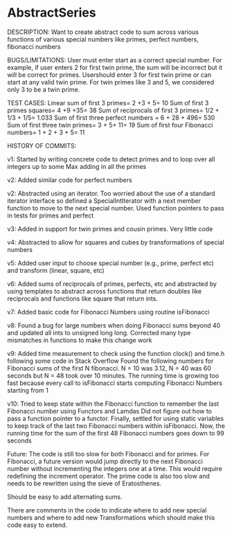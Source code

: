 # AbstractSeries

DESCRIPTION: Want to create abstract code to sum across various functions of 
various special numbers like primes, perfect numbers, fibonacci numbers 


BUGS/LIMITATIONS: User must enter start as a correct special number.  For example, if user enters 2 for first twin prime, the sum
         will be incorrect but it will be correct for primes.  Usershould enter 3 for first twin prime or can start at any valid
         twin prime.  For twin primes like 3 and 5, we considered only 3 to be a twin prime.
         
 TEST CASES: Linear sum of first 3 primes= 2 +3 + 5= 10 
              Sum of first 3 primes squares= 4 +9 +35= 38
              Sum of reciprocals of first 3 primes= 1/2 + 1/3 + 1/5= 1.033
              Sum of first three perfect numbers = 6 + 28 + 496= 530 
              Sum of first three twin primes= 3 + 5+ 11= 19
              Sum of first four Fibonacci numbers= 1 + 2 + 3 + 5= 11
              

HISTORY OF COMMITS:

v1: Started by writing concrete code to detect primes and to loop over
    all integers up to some Max adding in all the primes

v2: Added similar code for perfect numbers

v2: Abstracted using an iterator.  Too worried about the use of a standard
    iterator interface so defined a SpecialIntIterator with a next
    member function to move to the next special number.  Used function
    pointers to pass in tests for primes and perfect

v3: Added in support for twin primes and cousin primes.  Very little
    code

v4: Abstracted to allow for squares and cubes by transformations of
    special numbers

v5:  Added user input to choose special number (e.g., prime, perfect etc)
     and transform (linear, square, etc)
     
 v6: Added sums of reciprocals of primes, perfects, etc and abstracted by using templates to abstract across 
     functions that return doubles like reciprocals and functions like square that return ints.
 
 v7:  Added basic code for Fibonacci Numbers using routine isFibonacci
 
 v8: Found a bug for large numbers when doing Fibonacci sums beyond 40 and updated all ints to unsigned long long.
     Corrected many type mismatches in functions to make this change work
    
  v9: Added time measurement to check using the function clock() and time.h following some code in Stack Overflow
      Found the following numbers for Fibonacci sums of the first N fibonacci.  N = 10 was 3.12, N = 40 was 60 seconds
      but N = 48 took over 10 minutes. The running time is growing too fast because every call to isFibonacci starts computing      Fibonacci Numbers starting from 1
  
  v10:  Tried to keep state within the Fibonacci function to remember the last Fibonacci number using Functors and Lamdas
         Did not figure out how to pass a function pointer to a functor.  Finally, settled for using static variables to 
         keep track of the last two Fibonacci numbers within isFibonacci.  Now, the running time for the sum of the first 
         48 Fibonacci numbers goes down to 99 seconds
         
   Future: The code is still too slow for both Fibonacci and for primes. For Fibonacci, a future version would jump 
   directly to the next Fibonacci number without incrementing the integers one at a time. This would require redefining 
   the increment operator. The prime code is also too slow and needs to be rewritten using the sieve of Eratosthenes.
   
   Should be easy to add alternating sums.
   
   There are comments in the code to indicate where to add new special numbers and where to add new Transformations 
   which should make this code easy to extend. 
  
         
         

